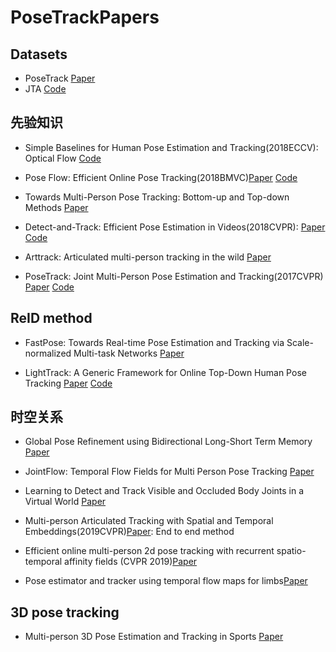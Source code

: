 # PoseTrackPapers

## Datasets
- PoseTrack [Paper](http://openaccess.thecvf.com/content_cvpr_2018/papers/Andriluka_PoseTrack_A_Benchmark_CVPR_2018_paper.pdf)
- JTA [Code](https://github.com/fabbrimatteo/JTA-Dataset)

## 先验知识
- Simple Baselines for Human Pose Estimation and Tracking(2018ECCV): Optical Flow [Code](https://github.com/microsoft/human-pose-estimation.pytorch)

- Pose Flow: Efficient Online Pose Tracking(2018BMVC)[Paper](https://arxiv.org/pdf/1802.00977.pdf) [Code](https://arxiv.org/abs/1802.00977)

- Towards Multi-Person Pose Tracking: Bottom-up and Top-down Methods [Paper](https://posetrack.net/workshops/iccv2017/pdfs/BUTD.pdf)

- Detect-and-Track: Efficient Pose Estimation in Videos(2018CVPR): [Paper](http://openaccess.thecvf.com/content_cvpr_2018/papers/Girdhar_Detect-and-Track_Efficient_Pose_CVPR_2018_paper.pdf) [Code](https://github.com/facebookresearch/DetectAndTrack/)

- Arttrack: Articulated multi-person tracking in the wild [Paper](https://arxiv.org/abs/1612.01465.pdf)

- PoseTrack: Joint Multi-Person Pose Estimation and Tracking(2017CVPR) [Paper](https://arxiv.org/pdf/1611.07727.pdf) [Code](https://github.com/iqbalu/PoseTrack-CVPR2017)

## ReID method
- FastPose: Towards Real-time Pose Estimation and Tracking via Scale-normalized Multi-task Networks [Paper](https://arxiv.org/pdf/1908.05593.pdf)

- LightTrack: A Generic Framework for Online Top-Down Human Pose Tracking [Paper](https://arxiv.org/pdf/1905.02822.pdf) [Code](https://github.com/Guanghan/lighttrack)


## 时空关系

- Global Pose Refinement using Bidirectional Long-Short Term Memory [Paper](https://posetrack.net/workshops/iccv2017/pdfs/MPR.pdf)

- JointFlow: Temporal Flow Fields for Multi Person Pose Tracking [Paper](https://arxiv.org/abs/1805.04596)

- Learning to Detect and Track Visible and Occluded Body Joints in a Virtual World [Paper](http://openaccess.thecvf.com/content_ECCV_2018/papers/Matteo_Fabbri_Learning_to_Detect_ECCV_2018_paper.pdf)

- Multi-person Articulated Tracking with Spatial and Temporal Embeddings(2019CVPR)[Paper](https://arxiv.org/pdf/1903.09214.pdf): End to end method

- Efficient online multi-person 2d pose tracking with recurrent spatio-temporal affinity fields (CVPR 2019)[Paper](https://arxiv.org/pdf/1811.11975.pdf)

- Pose estimator and tracker using temporal flow maps for limbs[Paper](https://arxiv.org/pdf/1905.09500.pdf)

## 3D pose tracking
- Multi-person 3D Pose Estimation and Tracking in Sports [Paper](http://openaccess.thecvf.com/content_CVPRW_2019/papers/CVSports/Bridgeman_Multi-Person_3D_Pose_Estimation_and_Tracking_in_Sports_CVPRW_2019_paper.pdf)
